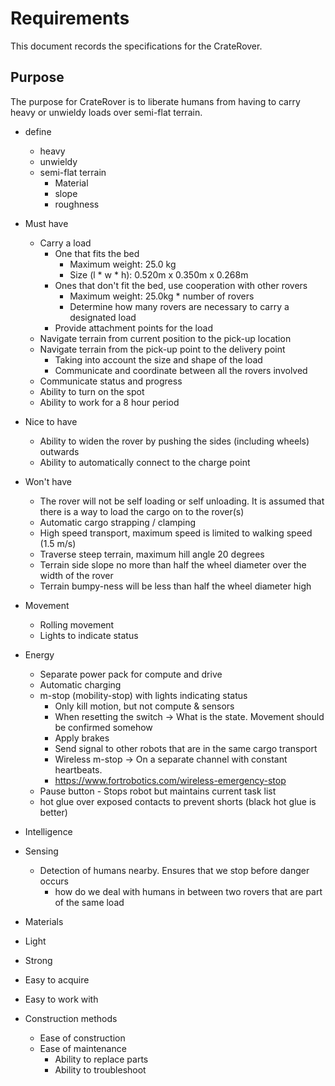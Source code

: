 # Requirements

This document records the specifications for the CrateRover.


## Purpose

The purpose for CrateRover is to liberate humans from having to carry heavy or unwieldy loads over
semi-flat terrain.


* define
  * heavy
  * unwieldy
  * semi-flat terrain
    * Material
    * slope
    * roughness


* Must have
  * Carry a load
    * One that fits the bed
      * Maximum weight: 25.0 kg
      * Size (l * w * h): 0.520m x 0.350m x 0.268m
    * Ones that don't fit the bed, use cooperation with other rovers
      * Maximum weight: 25.0kg * number of rovers
      * Determine how many rovers are necessary to carry a designated load
    * Provide attachment points for the load
  * Navigate terrain from current position to the pick-up location
  * Navigate terrain from the pick-up point to the delivery point
    * Taking into account the size and shape of the load
    * Communicate and coordinate between all the rovers involved
  * Communicate status and progress
  * Ability to turn on the spot
  * Ability to work for a 8 hour period

* Nice to have
  * Ability to widen the rover by pushing the sides (including wheels) outwards
  * Ability to automatically connect to the charge point

* Won't have
  * The rover will not be self loading or self unloading. It is assumed that there is a way
    to load the cargo on to the rover(s)
  * Automatic cargo strapping / clamping
  * High speed transport, maximum speed is limited to walking speed (1.5 m/s)
  * Traverse steep terrain, maximum hill angle 20 degrees
  * Terrain side slope no more than half the wheel diameter over the width of the rover
  * Terrain bumpy-ness will be less than half the wheel diameter high






* Movement
  * Rolling movement
  * Lights to indicate status


* Energy
  * Separate power pack for compute and drive
  * Automatic charging
  * m-stop (mobility-stop) with lights indicating status
    * Only kill motion, but not compute & sensors
    * When resetting the switch -> What is the state. Movement should be confirmed somehow
    * Apply brakes
    * Send signal to other robots that are in the same cargo transport
    * Wireless m-stop -> On a separate channel with constant heartbeats.
    * https://www.fortrobotics.com/wireless-emergency-stop
  * Pause button - Stops robot but maintains current task list
  * hot glue over exposed contacts to prevent shorts (black hot glue is better)

* Intelligence


* Sensing
  * Detection of humans nearby. Ensures that we stop before danger occurs
    * how do we deal with humans in between two rovers that are part of the same load

* Materials
 * Light
 * Strong
 * Easy to acquire
 * Easy to work with

* Construction methods
  * Ease of construction
  * Ease of maintenance
    * Ability to replace parts
    * Ability to troubleshoot

